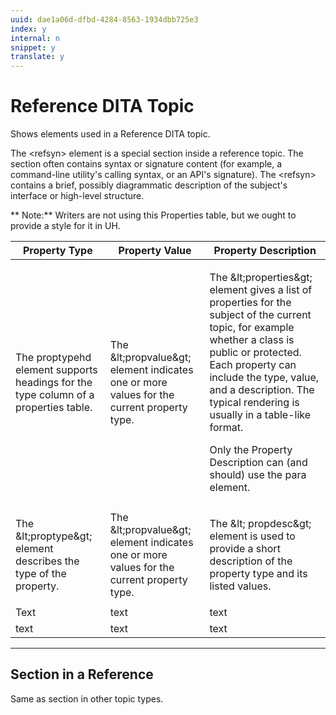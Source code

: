 ```yaml
---
uuid: dae1a06d-dfbd-4284-8563-1934dbb725e3
index: y
internal: n
snippet: y
translate: y
---
```


# Reference DITA Topic

Shows elements used in a Reference DITA topic.

The &lt;refsyn&gt; element is a special section inside a reference topic. The section often contains syntax or signature content (for example, a command-line utility's calling syntax, or an API's signature). The &lt;refsyn&gt; contains a brief, possibly diagrammatic description of the subject's interface or high-level structure.

** Note:** Writers are not using this Properties table, but we ought to provide a style for it in UH. 

<table cellpadding="4" cellspacing="0" class="simpletable properties" id="properties_6365A0D114374FAC8E8B3B3F2E94FF3D"> 
 <thead class="prophead sthead"> 
  <tr> 
   <th class="proptypehd">Property Type</th> 
   <th class="propvaluehd">Property Value</th> 
   <th class="propdeschd">Property Description</th> 
  </tr> 
 </thead> 
 <tbody> 
  <tr class="property strow"> 
   <td class="proptype stentry">The proptypehd element supports headings for the type column of a properties table. </td> 
   <td class="propvalue stentry">The &amp;lt;propvalue&amp;gt; element indicates one or more values for the current property type. </td> 
   <td class="propdesc stentry"> <p>The &amp;lt;properties&amp;gt; element gives a list of properties for the subject of the current topic, for example whether a class is public or protected. Each property can include the type, value, and a description. The typical rendering is usually in a table-like format. </p> <p>Only the Property Description can (and should) use the para element. </p></td> 
  </tr> 
  <tr class="property strow"> 
   <td class="proptype stentry">The &amp;lt;proptype&amp;gt; element describes the type of the property. </td> 
   <td class="propvalue stentry">The &amp;lt;propvalue&amp;gt; element indicates one or more values for the current property type.</td> 
   <td class="propdesc stentry"> <p>The &amp;lt; propdesc&amp;gt; element is used to provide a short description of the property type and its listed values. </p></td> 
  </tr> 
  <tr class="property strow"> 
   <td class="proptype stentry">Text </td> 
   <td class="propvalue stentry">text</td> 
   <td class="propdesc stentry">text</td> 
  </tr> 
  <tr class="property strow"> 
   <td class="proptype stentry">text</td> 
   <td class="propvalue stentry">text</td> 
   <td class="propdesc stentry">text</td> 
  </tr> 
 </tbody> 
</table>

---

## Section in a Reference

Same as section in other topic types. 
